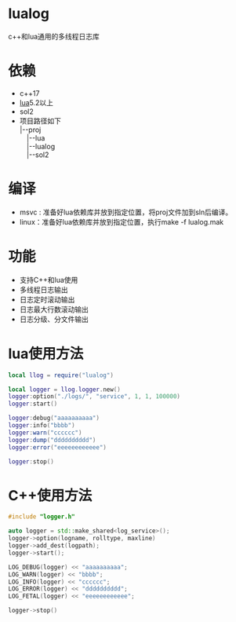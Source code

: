 # lualog
c++和lua通用的多线程日志库

# 依赖
- c++17
- [lua](https://github.com/xiyoo0812/lua.git)5.2以上
- sol2
- 项目路径如下<br>
  |--proj <br>
  &emsp;|--lua <br>
  &emsp;|--lualog <br>
  &emsp;|--sol2 <br>

# 编译
- msvc : 准备好lua依赖库并放到指定位置，将proj文件加到sln后编译。
- linux：准备好lua依赖库并放到指定位置，执行make -f lualog.mak

# 功能
- 支持C++和lua使用
- 多线程日志输出
- 日志定时滚动输出
- 日志最大行数滚动输出
- 日志分级、分文件输出

# lua使用方法
```lua
local llog = require("lualog")

local logger = llog.logger.new()
logger:option("./logs/", "service", 1, 1, 100000)
logger:start()

logger:debug("aaaaaaaaaa")
logger:info("bbbb")
logger:warn("cccccc")
logger:dump("dddddddddd")
logger:error("eeeeeeeeeeee")

logger:stop()

```

# C++使用方法
```c++
#include "logger.h"

auto logger = std::make_shared<log_service>();
logger->option(logname, rolltype, maxline)
logger->add_dest(logpath);
logger->start();

LOG_DEBUG(logger) << "aaaaaaaaaa";
LOG_WARN(logger) << "bbbb";
LOG_INFO(logger) << "cccccc";
LOG_ERROR(logger) << "dddddddddd";
LOG_FETAL(logger) << "eeeeeeeeeeee";

logger->stop()

```
